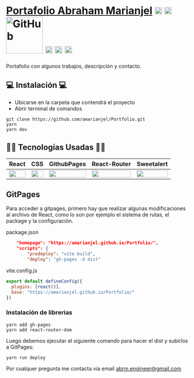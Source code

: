 # [Portafolio Abraham Marianjel](https://github.com/amarianjel/Portfolio/)  [<img src="https://i.postimg.cc/wT4x8tWS/codepenblanco.png" alt="LinkedIn" class="footer-nav__link-image" height="20px" />](https://codepen.io/amarianjel/)   [<img src="https://i.postimg.cc/5NBMxTJX/github.png" alt="GitHub" class="footer-nav__link-image" height="20px" />](https://github.com/amarianjel)   [<img src="https://i.postimg.cc/1Xj3mL3G/github-Pages-blanco.png" alt="GitHub" class="footer-nav__link-image" width="100px" />](https://amarianjel.github.io/Portfolio/)  [<img src="https://i.postimg.cc/J7BLFtdc/linkedin.png" alt="LinkedIn" class="footer-nav__link-image" height="20px" />](https://www.linkedin.com/in/amarianjel/)   [<img src="https://i.postimg.cc/1zqYRTyp/facebook.png" alt="LinkedIn" class="footer-nav__link-image" height="20px" />](https://www.facebook.com/Abraham13071993/)   [<img src="https://i.postimg.cc/sfJtqS4W/instagram.png" alt="Instagram" class="footer-nav__link-image" height="20px" />](https://www.instagram.com/abr_marianjel/)

Portafolio con algunos trabajos, descripción y contacto.

## 💻 Instalación 💻
- Ubicarse en la carpeta que contendrá el proyecto
- Abrir terminal de comandos
```
git clone https://github.com/amarianjel/Portfolio.git
yarn
yarn dev
```

## 👨‍💻 Tecnologías Usadas 👨‍💻
<table>
  <thead>
    <tr>
      <th>React</th>
      <th>CSS</th>
      <th>GithubPages</th>
      <th>React-Router</th>
      <th>Sweetalert</th>
    </tr>
  </thead>
  <tbody>
    <tr>
      <td>
        <img src="https://i.postimg.cc/MGLcKM3M/React-2.png" width="100%" />
      </td>
      <td>
        <img src="https://i.postimg.cc/mgSDG9F2/css.png" width="100%" />
      </td>
      <td>
        <img src="https://i.postimg.cc/1Xj3mL3G/github-Pages-blanco.png" width="100%" />
      </td>
      <td>
        <img src="https://i.postimg.cc/rFjTM6z7/react-router-color-inverted.png" width="100%" />
      </td>
      <td>
        <img src="https://sweetalert2.github.io/images/SweetAlert2.png" width="100%" />
      </td>
    </tr>
  </tbody>
</table>

## GitPages
Para acceder a gitpages, primero hay que realizar algunas modificaciones al archivo de React, como lo son por ejemplo el sistema de rutas, el package y la configuración.

package.json

```json
    "homepage": "https://amarianjel.github.io/Portfolio/",
    "scripts": {
        "predeploy": "vite build",
        "deploy": "gh-pages -d dist"
```

vite.config.js
```js
export default defineConfig({
  plugins: [react()],
  base: "https://amarianjel.github.io/Portfolio/"
})
```

### Instalación de librerias

```
yarn add gh-pages
yarn add react-router-dom
```

Luego debemos ejecutar el siguiente comando para hacer el dist y subirlos a GitPages:

```
yarn run deploy
```

Por cualquer pregunta me contacta via email abrm.engineer@gmail.com